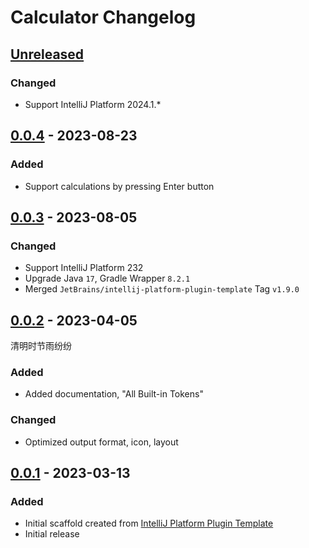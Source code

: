 <!-- Keep a Changelog guide -> https://keepachangelog.com -->

# Calculator Changelog

## [Unreleased]

### Changed

- Support IntelliJ Platform 2024.1.*

## [0.0.4] - 2023-08-23

### Added
- Support calculations by pressing Enter button

## [0.0.3] - 2023-08-05

### Changed
- Support IntelliJ Platform 232
- Upgrade Java `17`, Gradle Wrapper `8.2.1` 
- Merged `JetBrains/intellij-platform-plugin-template` Tag `v1.9.0`

## [0.0.2] - 2023-04-05
清明时节雨纷纷

### Added
- Added documentation, "All Built-in Tokens"

### Changed
- Optimized output format, icon, layout

## [0.0.1] - 2023-03-13

### Added
- Initial scaffold created from [IntelliJ Platform Plugin Template](https://github.com/JetBrains/intellij-platform-plugin-template)
- Initial release

[Unreleased]: https://github.com/burtbai/intellij-plugin-calculator/compare/v0.0.4...HEAD
[0.0.4]: https://github.com/burtbai/intellij-plugin-calculator/compare/v0.0.3...v0.0.4
[0.0.3]: https://github.com/burtbai/intellij-plugin-calculator/compare/v0.0.2...v0.0.3
[0.0.2]: https://github.com/burtbai/intellij-plugin-calculator/compare/v0.0.1...v0.0.2
[0.0.1]: https://github.com/burtbai/intellij-plugin-calculator/commits/v0.0.1
